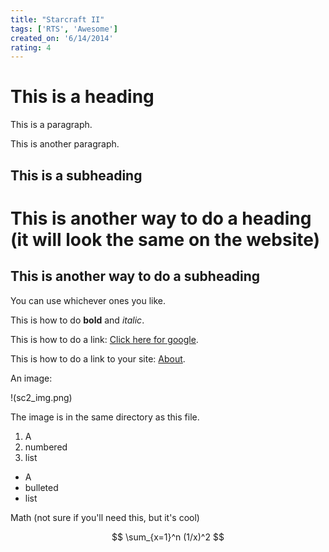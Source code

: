```yaml
---
title: "Starcraft II"
tags: ['RTS', 'Awesome']
created_on: '6/14/2014'
rating: 4
---
```


# This is a heading

This is a paragraph.

This is another paragraph.

## This is a subheading

This is another way to do a heading (it will look the same on the website)
==========================================================================

This is another way to do a subheading
--------------------------------------

You can use whichever ones you like.

This is how to do **bold** and _italic_.

This is how to do a link: [Click here for google](www.google.com).

This is how to do a link to your site: [About](/about).

An image:

!(sc2_img.png)

The image is in the same directory as this file.

1. A
2. numbered
3. list

* A
* bulleted
* list

Math (not sure if you'll need this, but it's cool)

$$ \sum_{x=1}^n (1/x)^2 $$

